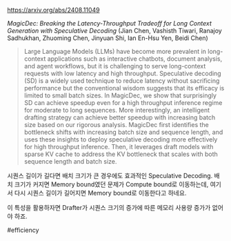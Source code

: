 https://arxiv.org/abs/2408.11049

*MagicDec: Breaking the Latency-Throughput Tradeoff for Long Context Generation with Speculative Decoding* (Jian Chen, Vashisth Tiwari, Ranajoy Sadhukhan, Zhuoming Chen, Jinyuan Shi, Ian En-Hsu Yen, Beidi Chen)

> Large Language Models (LLMs) have become more prevalent in long-context applications such as interactive chatbots, document analysis, and agent workflows, but it is challenging to serve long-context requests with low latency and high throughput. Speculative decoding (SD) is a widely used technique to reduce latency without sacrificing performance but the conventional wisdom suggests that its efficacy is limited to small batch sizes. In MagicDec, we show that surprisingly SD can achieve speedup even for a high throughput inference regime for moderate to long sequences. More interestingly, an intelligent drafting strategy can achieve better speedup with increasing batch size based on our rigorous analysis. MagicDec first identifies the bottleneck shifts with increasing batch size and sequence length, and uses these insights to deploy speculative decoding more effectively for high throughput inference. Then, it leverages draft models with sparse KV cache to address the KV bottleneck that scales with both sequence length and batch size.

시퀀스 길이가 길다면 배치 크기가 큰 경우에도 효과적인 Speculative Decoding. 배치 크기가 커지면 Memory bound였던 문제가 Compute bound로 이동하는데, 여기서 다시 시퀀스 길이가 길어지면 Memory bound로 이동한다고 하네요.

이 특성을 활용하자면 Drafter가 시퀀스 크기의 증가에 따른 메모리 사용량 증가가 없어야 하죠.

#efficiency 